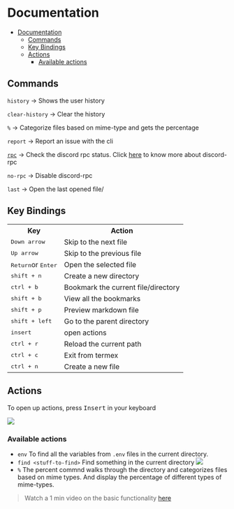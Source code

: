# Documentation

- [Documentation](#documentation)
  - [Commands](#commands)
  - [Key Bindings](#key-bindings)
  - [Actions](#actions)
    - [Available actions](#available-actions)

## Commands

`history` -> Shows the user history

`clear-history` -> Clear the history

`%` -> Categorize files based on mime-type and gets the percentage

`report` -> Report an issue with the cli

[`rpc`](https://github.com/pranavbaburaj/termex/blob/main/docs/rpc.md) -> Check the discord rpc status. Click [here](https://github.com/pranavbaburaj/termex/blob/main/docs/rpc.md) to know more about discord-rpc

`no-rpc` -> Disable discord-rpc

`last` -> Open the last opened file/

## Key Bindings

<table style="width:100%">  
<tr>  
<th>Key</th>  
<th>Action
</tr>  
<tr>  
<td><kbd>Down arrow</kbd> </td>  
<td> Skip to the next file</td>   
</tr>  
<tr>  
<td><kbd>Up arrow </kbd></td>  
<td>Skip to the previous file</td>  
</tr>  
<tr>  
<td><kbd>Return</kbd>or <kbd>Enter</kbd></td>  
<td>Open the selected file</td>  
</tr>  <tr>  
<td><kbd>shift + n</kbd></td>  
<td>Create a new directory</td>  
</tr>  <tr>  
<td><kbd>ctrl + b </kbd></td>  
<td>Bookmark the current file/directory</td>  
</tr>  <tr>  
<td><kbd>shift + b </kbd></td>  
<td>View all the bookmarks</td>  
</tr>  <tr>  
<td><kbd>shift + p </kbd></td>  
<td>Preview markdown file</td>  
</tr>  <tr>  
<td><kbd>shift + left </kbd></td>  
<td>Go to the parent directory </td>  
</tr>  <tr>  
<td><kbd>insert</kbd></td>  
<td>open actions</td>  
</tr>  <tr>  
<td><kbd>ctrl + r </kbd></td>  
<td>Reload the current path</td>  
</tr>  <tr>  
<td><kbd>ctrl + c </kbd></td>  
<td>Exit from termex</td>  
</tr>  <tr>  
<td><kbd>ctrl + n </kbd></td>  
<td>Create a new file</td>  
</tr>  <tr> 
</table>

## Actions

To open up actions, press <kbd>Insert</kbd> in your keyboard

<img src="https://i.imgur.com/2gdCljh.png">

### Available actions

- `env`
  To find all the variables from `.env` files in the current directory.
- `find <stuff-to-find>`
  Find something in the current directory
  <img src="https://i.imgur.com/FoARHqY.gif">
- `%`
  The percent commnd walks through the directory and categorizes files based on mime types. And display the percentage of different types of mime-types.


> Watch a 1 min video on the basic functionality [here](https://www.youtube.com/watch?v=bOVCeqXbTSM)
